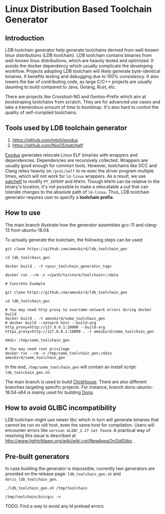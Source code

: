 # Linux Distribution Based Toolchain Generator

## Introduction

LDB toolchain generator help generate toolchains derived from well-known linux distributions (LDB toolchain). LDB toolchain contains binaries from well-known linux distributions, which are heavily tested and optimized. It avoids the docker dependency which usually complicate the developing workflow. Projects adopting LDB toolchain will likely generate byte-identical binaries. It benefits testing and debugging due to 100% consistency. It also lowers the bar of contributing code, as large C/C++ projects are usually daunting to build compared to Java, Golang, Rust, etc.

There are projects like Crosstool-NG and Gentoo-Prefix which aim at bootstraping toolchains from scratch. They are for advanced use cases and take a tremendous amount of time to bootstrap. It's also hard to control the quality of self-compiled toolchains.

## Tools used by LDB toolchain generator

1. https://github.com/intoli/exodus
2. https://github.com/NixOS/patchelf

[Exodus](https://github.com/intoli/exodus) generates relocate Linux ELF binaries with wrappers and dependencies. Dependencies are recursively collected. Wrappers are usually good enough for common tools. However, toolchains like GCC and Clang relies heavily on `/proc/self` to re-exec the driver program multiple times, which will not work for `ld-linux` wrappers. As a result, we use [patchelf](https://github.com/NixOS/patchelf) to modify `PT_INTERP` and `RPATH`. Though `RPATH` can be relative to the binary's location, it's not possible to make a relocatable a.out that can tolerate changes to the absolute path of `ld-linux`. Thus, LDB toolchain generator requires user to specify a **toolchain prefix**.

## How to use

The main branch illustrate how the generator assembles gcc-11 and clang-13 from ubuntu-18.04.

To actually generate the toolchain, the following steps can be used:

```
git clone https://github.com/amosbird/ldb_toolchain_gen

cd ldb_toolchain_gen

docker build . -t <your_toolchain_generator_tag>

docker run --rm -v </path/to/store/toolchain>:/data

# Concrete Example

git clone https://github.com/amosbird/ldb_toolchain_gen

cd ldb_toolchain_gen

# You may need http proxy to overcome network errors during docker build
docker build . -t amosbird/some_toolchain_gen
# docker build --network host --build-arg http_proxy=http://127.0.0.1:10000 --build-arg https_proxy=http://127.0.0.1:10000 . -t amosbird/some_toolchain_gen

mkdir /tmp/some_toolchain_gen

# You may need root privilege
docker run --rm -v /tmp/some_toolchain_gen:/data amosbird/some_toolchain_gen
```

In the end, `/tmp/some_toolchain_gen` will contain an install script: `ldb_toolchain_gen.sh`.

The main branch is used to build [ClickHouse](https://github.com/ClickHouse/ClickHouse). There are also different branches targeting specific projects. For instance, branch doris-ubuntu-18.04-x64 is mainly used for building [Doris](https://github.com/apache/incubator-doris).

## How to avoid GLIBC incompatibility

LDB toolchain might use newer libc which in turn will generate binaries that cannot be run on old host, even the same host for compilation. Users will encounter errors like `version GLIBC_2.27 not found`. A practical way of resolving this issue is described at http://www.lightofdawn.org/wiki/wiki.cgi/NewAppsOnOldGlibc .

## Pre-built generators

In case building the generator is impossible, currently two generators are provided on the release page: `ldb_toolchain_gen.sh` and `doris_ldb_toolchain_gen`.

```
./ldb_toolchain_gen.sh /tmp/toolchain

/tmp/toolchain/bin/gcc -v
```

TODO: Find a way to avoid any ld preload errors.
